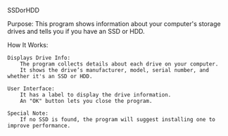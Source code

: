 SSDorHDD

Purpose:
This program shows information about your computer's storage drives and tells you if you have an SSD or HDD.

How It Works:

    Displays Drive Info:
        The program collects details about each drive on your computer.
        It shows the drive’s manufacturer, model, serial number, and whether it's an SSD or HDD.

    User Interface:
        It has a label to display the drive information.
        An "OK" button lets you close the program.

    Special Note:
        If no SSD is found, the program will suggest installing one to improve performance.
